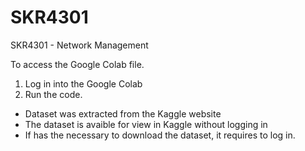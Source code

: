 # SKR4301
SKR4301 - Network Management

To access the Google Colab file. 
1. Log in into the Google Colab
2. Run the code.

- Dataset was extracted from the Kaggle website
- The dataset is avaible for view in Kaggle without logging in
- If has the necessary to download the dataset, it requires to log in.
